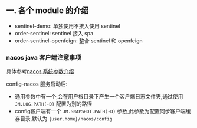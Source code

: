 ## 一. 各个 module 的介绍
- sentinel-demo: 单独使用不接入使用 sentinel
- order-sentinel: sentinel 接入 spa
- order-sentinel-openfeign: 整合 sentinel 和 openfeign

### nacos java 客户端注意事项

具体参考[nacos 系统参数介绍](https://nacos.io/zh-cn/docs/system-configurations.html) 

config-nacos 服务启动后:
- 通用参数中有一个,会在用户根目录下产生一个客户端日志文件夹,通过使用 `JM.LOG.PATH(-D)` 配置为别的路径
- config客户端有一个 `JM.SNAPSHOT.PATH(-D)` 参数,此参数为配置同步客户端缓存目录,默认为 `{user.home}/nacos/config` 